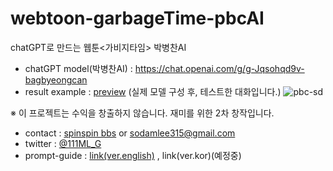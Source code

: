 # webtoon-garbageTime-pbcAI


chatGPT로 만드는 웹툰&lt;가비지타임> 박병찬AI
- chatGPT model(박병찬AI) : https://chat.openai.com/g/g-Jqsohqd9v-bagbyeongcan
- result example : [preview](https://twitter.com/111ML_G/status/1756051960980218035/) (실제 모델 구성 후, 테스트한 대화입니다.)
![pbc-sd](https://img1.daumcdn.net/thumb/R1280x0/?scode=mtistory2&fname=https%3A%2F%2Fblog.kakaocdn.net%2Fdn%2Fu5mDQ%2FbtsEKCZoozk%2FpttoYGFLHDCW3TvHvrfy31%2Fimg.jpg)


※ 이 프로젝트는 수익을 창출하지 않습니다. 재미를 위한 2차 창작입니다.



- contact : [spinspin bbs](https://spinspin.net/111ML_G/request) or sodamlee315@gmail.com
- twitter : [@111ML_G](https://twitter.com/111ML_G)
- prompt-guide : [link(ver.english)]([guide]how-to-set-gpt.md) , link(ver.kor)(예정중)
